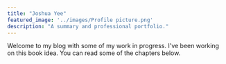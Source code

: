 ```yaml
---
title: "Joshua Yee"
featured_image: '../images/Profile picture.png'
description: "A summary and professional portfolio."
---
```

Welcome to my blog with some of my work in progress. I've been working on this book idea. You can read some of the chapters below.

